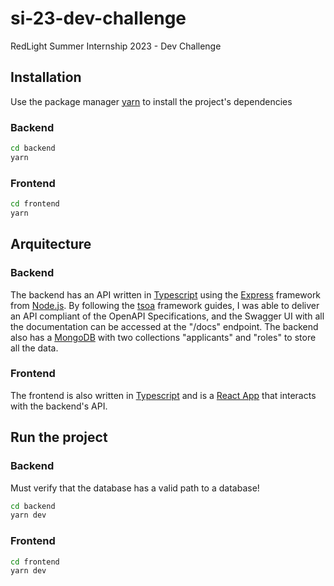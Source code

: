 # si-23-dev-challenge

RedLight Summer Internship 2023 - Dev Challenge

## Installation

Use the package manager [yarn](https://yarnpkg.com/) to install the project's dependencies

### Backend

```bash
cd backend
yarn
```

### Frontend

```bash
cd frontend
yarn
```

## Arquitecture

### Backend

The backend has an API written in [Typescript](https://www.typescriptlang.org/) using the [Express](https://expressjs.com/) framework from [Node.js](https://nodejs.org/). By following the [tsoa](https://tsoa-community.github.io) framework guides, I was able to deliver an API compliant of the OpenAPI Specifications, and the Swagger UI with all the documentation can be accessed at the "/docs" endpoint.
The backend also has a [MongoDB](https://www.mongodb.com/) with two collections "applicants" and "roles" to store all the data.

### Frontend

The frontend is also written in [Typescript](https://www.typescriptlang.org/) and is a [React App](https://react.dev/) that interacts with the backend's API.

## Run the project

### Backend

Must verify that the database has a valid path to a database!

```bash
cd backend
yarn dev
```

### Frontend

```bash
cd frontend
yarn dev
```
